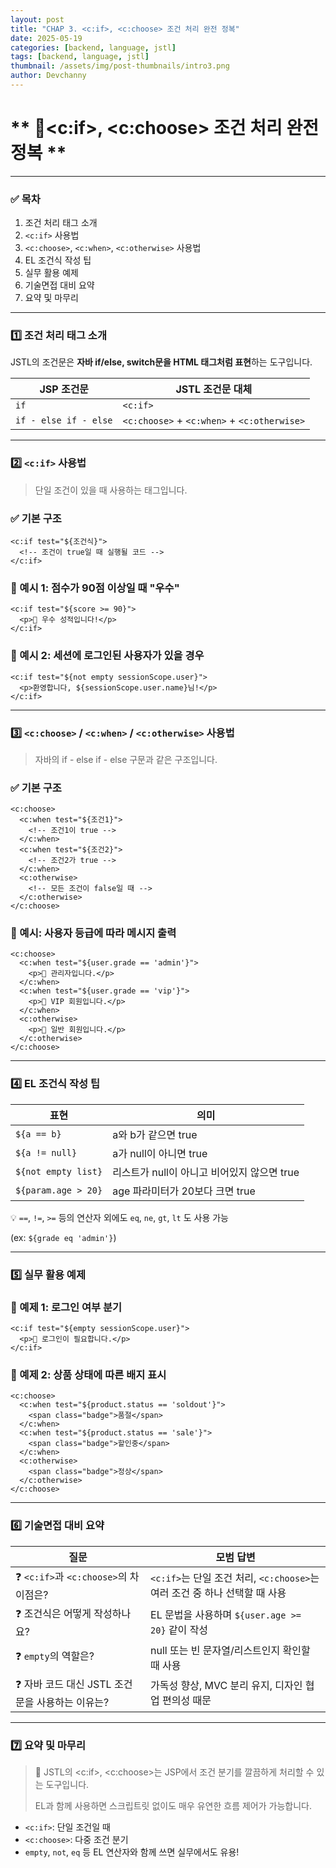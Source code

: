 ```yaml
---
layout: post
title: "CHAP 3. <c:if>, <c:choose> 조건 처리 완전 정복"
date: 2025-05-19
categories: [backend, language, jstl]
tags: [backend, language, jstl]
thumbnail: /assets/img/post-thumbnails/intro3.png
author: Devchanny
---
```



# ** 📌<c:if>, <c:choose> 조건 처리 완전 정복 **

---

### ✅ 목차

1. 조건 처리 태그 소개
2. `<c:if>` 사용법
3. `<c:choose>`, `<c:when>`, `<c:otherwise>` 사용법
4. EL 조건식 작성 팁
5. 실무 활용 예제
6. 기술면접 대비 요약
7. 요약 및 마무리

---

### 1️⃣ 조건 처리 태그 소개

JSTL의 조건문은 **자바 if/else, switch문을 HTML 태그처럼 표현**하는 도구입니다.

| JSP 조건문 | JSTL 조건문 대체 |
| --- | --- |
| `if` | `<c:if>` |
| `if - else if - else` | `<c:choose>` + `<c:when>` + `<c:otherwise>` |

---

### 2️⃣ `<c:if>` 사용법

> 단일 조건이 있을 때 사용하는 태그입니다.
> 

### ✅ 기본 구조

```
<c:if test="${조건식}">
  <!-- 조건이 true일 때 실행될 코드 -->
</c:if>
```

### 🔹 예시 1: 점수가 90점 이상일 때 "우수"

```
<c:if test="${score >= 90}">
  <p>🎉 우수 성적입니다!</p>
</c:if>
```

### 🔹 예시 2: 세션에 로그인된 사용자가 있을 경우

```
<c:if test="${not empty sessionScope.user}">
  <p>환영합니다, ${sessionScope.user.name}님!</p>
</c:if>
```

---

### 3️⃣ `<c:choose>` / `<c:when>` / `<c:otherwise>` 사용법

> 자바의 if - else if - else 구문과 같은 구조입니다.
> 

### ✅ 기본 구조

```
<c:choose>
  <c:when test="${조건1}">
    <!-- 조건1이 true -->
  </c:when>
  <c:when test="${조건2}">
    <!-- 조건2가 true -->
  </c:when>
  <c:otherwise>
    <!-- 모든 조건이 false일 때 -->
  </c:otherwise>
</c:choose>
```

### 🔹 예시: 사용자 등급에 따라 메시지 출력

```
<c:choose>
  <c:when test="${user.grade == 'admin'}">
    <p>👑 관리자입니다.</p>
  </c:when>
  <c:when test="${user.grade == 'vip'}">
    <p>🌟 VIP 회원입니다.</p>
  </c:when>
  <c:otherwise>
    <p>👤 일반 회원입니다.</p>
  </c:otherwise>
</c:choose>
```

---

### 4️⃣ EL 조건식 작성 팁

| 표현 | 의미 |
| --- | --- |
| `${a == b}` | a와 b가 같으면 true |
| `${a != null}` | a가 null이 아니면 true |
| `${not empty list}` | 리스트가 null이 아니고 비어있지 않으면 true |
| `${param.age > 20}` | age 파라미터가 20보다 크면 true |

💡 `==`, `!=`, `>=` 등의 연산자 외에도 `eq`, `ne`, `gt`, `lt` 도 사용 가능

(ex: `${grade eq 'admin'}`)

---

### 5️⃣ 실무 활용 예제

### 🔸 예제 1: 로그인 여부 분기

```
<c:if test="${empty sessionScope.user}">
  <p>🔐 로그인이 필요합니다.</p>
</c:if>
```

### 🔸 예제 2: 상품 상태에 따른 배지 표시

```
<c:choose>
  <c:when test="${product.status == 'soldout'}">
    <span class="badge">품절</span>
  </c:when>
  <c:when test="${product.status == 'sale'}">
    <span class="badge">할인중</span>
  </c:when>
  <c:otherwise>
    <span class="badge">정상</span>
  </c:otherwise>
</c:choose>
```

---

### 6️⃣ 기술면접 대비 요약

| 질문 | 모범 답변 |
| --- | --- |
| ❓ `<c:if>`과 `<c:choose>`의 차이점은? | `<c:if>`는 단일 조건 처리, `<c:choose>`는 여러 조건 중 하나 선택할 때 사용 |
| ❓ 조건식은 어떻게 작성하나요? | EL 문법을 사용하며 `${user.age >= 20}` 같이 작성 |
| ❓ `empty`의 역할은? | null 또는 빈 문자열/리스트인지 확인할 때 사용 |
| ❓ 자바 코드 대신 JSTL 조건문을 사용하는 이유는? | 가독성 향상, MVC 분리 유지, 디자인 협업 편의성 때문 |

---

### 7️⃣ 요약 및 마무리

> 📌 JSTL의 <c:if>, <c:choose>는 JSP에서 조건 분기를 깔끔하게 처리할 수 있는 도구입니다.
> 
> 
> EL과 함께 사용하면 스크립트릿 없이도 매우 유연한 흐름 제어가 가능합니다.
> 
- `<c:if>`: 단일 조건일 때
- `<c:choose>`: 다중 조건 분기
- `empty`, `not`, `eq` 등 EL 연산자와 함께 쓰면 실무에서도 유용!
